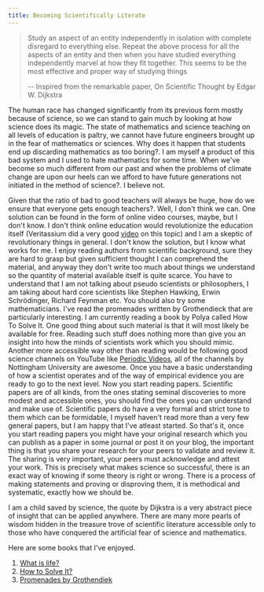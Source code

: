 ```yaml
---
title: Becoming Scientifically Literate
---
```


> Study an aspect of an entity independently in isolation with complete disregard
> to everything else. Repeat the above process for all the aspects of an entity
> and then when you have studied everything independently marvel at how they fit
> together. This seems to be the most effective and proper way of studying things
>
> -- Inspired from the remarkable paper, On Scientific Thought by Edgar W. Dijkstra

<!--more-->

The human race has changed significantly from its previous form mostly because of science, so we can stand to gain much by looking at how science does its magic. The state of mathematics and science teaching on all levels of education is paltry, we cannot have future engineers brought up in the fear of mathematics or sciences. Why does it happen that students end up discarding mathematics as too boring?. I am myself a product of this bad system and I used to hate mathematics for some time. When we've become so much different from our past and when the problems of climate change are upon our heels can we afford to have future generations not initiated in the method of science?. I believe not.

Given that the ratio of bad to good teachers will always be huge, how do we ensure that everyone gets enough teachers?. Well, I don't think we can. One solution can be found in the form of online
video courses, maybe, but I don't know. I don't think online education would revolutionize the education itself (Veritassium did a very good [video][1] on this topic) and I am a skeptic of revolutionary things in general. I don't know the solution, but I know what works for me. I enjoy reading authors from scientific background, sure they are hard to grasp but given sufficient thought I can comprehend the material, and anyway they don't write too much about things we understand so the quantity of material available itself is quite scarce. You have to understand that I am not talking about pseudo scientists or philosophers, I am taking about hard core scientists like Stephen Hawking, Erwin Schrödinger, Richard Feynman etc. You should also try some mathematicians. I've read the promenades written by Grothendieck that are particularly interesting. I am currently reading a book by Polya called How To Solve It. One good thing about such material is that it will most likely be available for free. Reading such stuff does nothing more than give you an insight into how the minds of scientists work which you should mimic. Another more accessible way other than reading would be following good science channels on YouTube like [Periodic Videos](2), all of the channels by Nottingham University are awesome. Once you have a basic understanding of how a scientist operates and of the way of empirical evidence you are ready to go to the next level. Now you start reading papers. Scientific papers are of all kinds, from the ones stating seminal discoveries to more modest and accessible ones, you should find the ones you can understand and make use of. Scientific papers do have a very formal and strict tone to them which can be formidable, I myself haven't read more than a very few general papers, but I am happy that I've atleast started. So that's it, once you start reading papers you might have your original research which you can publish as a paper in some journal or post it on your blog, the important thing is that you share your research for your peers to validate and review it. The sharing is very important, your peers must acknowledge and attest your work. This is precisely what makes science
so successful, there is an exact way of knowing if some theory is right or wrong. There is a process
of making statements and proving or disproving them, it is methodical and systematic, exactly
how we should be.

I am a child saved by science, the quote by Dijkstra is a very abstract piece of insight that can be applied anywhere. There are many more pearls of wisdom hidden in the treasure trove of scientific literature accessible only to those who have conquered the artificial fear of science and mathematics.

Here are some books that I've enjoyed.

1. [What is life?](http://www.amazon.com/What-Life-Autobiographical-Sketches-Classics/dp/1107604664/ref=sr_1_1?ie=UTF8&qid=1450371647&sr=8-1&keywords=what+is+life)
2. [How to Solve It?](https://en.wikipedia.org/wiki/How_to_Solve_It)
3. [Promenades by Grothendiek](http://www.fermentmagazine.org/home5.html)

[1]: https://www.youtube.com/watch?v=GEmuEWjHr5c
[2]: https://www.youtube.com/user/periodicvideos
